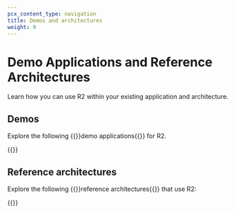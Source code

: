```yaml
---
pcx_content_type: navigation
title: Demos and architectures
weight: 9
---
```


# Demo Applications and Reference Architectures

Learn how you can use R2 within your existing application and architecture.

## Demos

Explore the following {{<glossary-tooltip term_id="demo application">}}demo applications{{</glossary-tooltip>}} for R2.

{{<external-resources resource_type="apps" products="R2">}}

## Reference architectures

Explore the following {{<glossary-tooltip term_id="reference architecture">}}reference architectures{{</glossary-tooltip>}} that use R2:

{{<resource-by-selector products="R2" resource_type="reference-architecture,design-guide,reference-architecture-diagram">}}